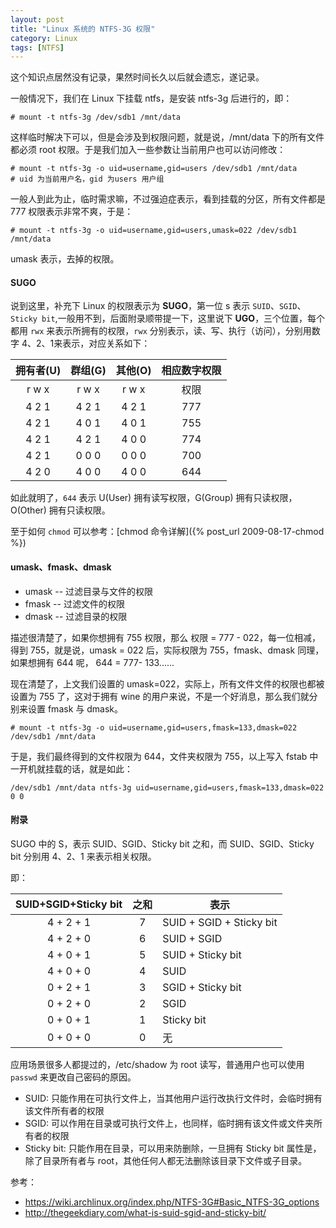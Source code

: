 ```yaml
---
layout: post
title: "Linux 系统的 NTFS-3G 权限"
category: Linux
tags: [NTFS]
---
```


这个知识点居然没有记录，果然时间长久以后就会遗忘，遂记录。

一般情况下，我们在 Linux 下挂载 ntfs，是安装 ntfs-3g 后进行的，即：

    # mount -t ntfs-3g /dev/sdb1 /mnt/data

这样临时解决下可以，但是会涉及到权限问题，就是说，/mnt/data 下的所有文件都必须 root 权限。于是我们加入一些参数让当前用户也可以访问修改：

    # mount -t ntfs-3g -o uid=username,gid=users /dev/sdb1 /mnt/data      # uid 为当前用户名，gid 为users 用户组

<!-- more -->
一般人到此为止，临时需求嘛，不过强迫症表示，看到挂载的分区，所有文件都是 777 权限表示非常不爽，于是：

    # mount -t ntfs-3g -o uid=username,gid=users,umask=022 /dev/sdb1 /mnt/data

umask 表示，去掉的权限。

#### SUGO

说到这里，补充下 Linux 的权限表示为 **SUGO**，第一位 s 表示 `SUID`、`SGID`、`Sticky bit`,一般用不到，后面附录顺带提一下，这里说下 **UGO**，三个位置，每个都用 `rwx` 来表示所拥有的权限，`rwx` 分别表示，读、写、执行（访问），分别用数字 4、2、1来表示，对应关系如下：

|拥有者(U)|群组(G)|其他(O)|相应数字权限|
|:---:|:---:|:---:|:---:|
|r  w  x|r  w  x|r  w  x|权限|
|4  2  1|4  2  1|4  2  1|777|
|4  2  1|4  0  1|4  0  1|755|
|4  2  1|4  2  1|4  0  0|774|
|4  2  1|0  0  0|0  0  0|700|
|4  2  0|4  0  0|4  0  0|644|

如此就明了，`644` 表示 U(User) 拥有读写权限，G(Group) 拥有只读权限，O(Other) 拥有只读权限。

至于如何 `chmod` 可以参考：[chmod 命令详解]({% post_url 2009-08-17-chmod %})

#### umask、fmask、dmask

- umask -- 过滤目录与文件的权限
- fmask -- 过滤文件的权限
- dmask -- 过滤目录的权限

描述很清楚了，如果你想拥有 755 权限，那么 权限 = 777 - 022，每一位相减，得到 755，就是说，umask = 022 后，实际权限为 755，fmask、dmask 同理，如果想拥有 644 呢， 644 = 777- 133......

现在清楚了，上文我们设置的 umask=022，实际上，所有文件文件的权限也都被设置为 755 了，这对于拥有 wine 的用户来说，不是一个好消息，那么我们就分别来设置 fmask 与 dmask。

    # mount -t ntfs-3g -o uid=username,gid=users,fmask=133,dmask=022 /dev/sdb1 /mnt/data

于是，我们最终得到的文件权限为 644，文件夹权限为 755，以上写入 fstab 中一开机就挂载的话，就是如此：

    /dev/sdb1 /mnt/data ntfs-3g uid=username,gid=users,fmask=133,dmask=022 0 0

#### 附录

SUGO 中的 S，表示 SUID、SGID、Sticky bit 之和，而 SUID、SGID、Sticky bit 分别用 4、2、1 来表示相关权限。

即：

|SUID+SGID+Sticky bit|之和|表示|
|:---:|:---:|---|
|4 + 2 + 1|7|SUID + SGID + Sticky bit|
|4 + 2 + 0|6|SUID + SGID|
|4 + 0 + 1|5|SUID + Sticky bit|
|4 + 0 + 0|4|SUID|
|0 + 2 + 1|3|SGID + Sticky bit|
|0 + 2 + 0|2|SGID|
|0 + 0 + 1|1|Sticky bit|
|0 + 0 + 0|0|无|

应用场景很多人都提过的，/etc/shadow 为 root 读写，普通用户也可以使用 `passwd` 来更改自己密码的原因。

- SUID: 只能作用在可执行文件上，当其他用户运行改执行文件时，会临时拥有该文件所有者的权限
- SGID: 可以作用在目录或可执行文件上，也同样，临时拥有该文件或文件夹所有者的权限
- Sticky bit: 只能作用在目录，可以用来防删除，一旦拥有 Sticky bit 属性是，除了目录所有者与 root，其他任何人都无法删除该目录下文件或子目录。

参考：

- <https://wiki.archlinux.org/index.php/NTFS-3G#Basic_NTFS-3G_options>
- <http://thegeekdiary.com/what-is-suid-sgid-and-sticky-bit/>

